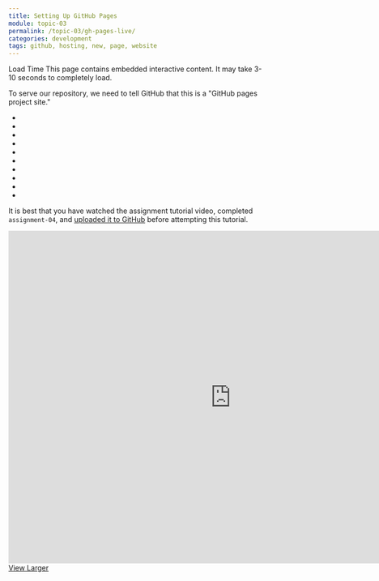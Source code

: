```yaml
---
title: Setting Up GitHub Pages
module: topic-03
permalink: /topic-03/gh-pages-live/
categories: development
tags: github, hosting, new, page, website
---
```


<div class="divider-heading"></div>

<span class="label label-warning">Load Time</span> This page contains embedded interactive content. It may take 3-10 seconds to completely load.

To serve our repository, we need to tell GitHub that this is a "GitHub pages project site."

<div class="row callout-columns status-warning">
  <div class="col-lg-3">
    <div class="icon">
      <ul class="bursts">
        <li class="deg0"></li>
        <li class="deg36"></li>
        <li class="deg72"></li>
        <li class="deg108"></li>
        <li class="deg144"></li>
        <li class="deg180"></li>
        <li class="deg216"></li>
        <li class="deg252"></li>
        <li class="deg288"></li>
        <li class="deg324"></li>
      </ul>
      <i class="fas fa-info-circle"></i>
    </div>
  </div>
  <div class="col-lg-9">
    <p>It is best that you have watched the assignment tutorial video, completed <code>assignment-04</code>, and <a href="../../topic-02/git-add-directory">uploaded it to GitHub</a> before attempting this tutorial.</p>
  </div>
</div>

<iframe src="https://umontanamediaarts.com/MART341/wp-admin/admin-ajax.php?action=h5p_embed&id=16" width="877" height="657" frameborder="0" allowfullscreen="allowfullscreen"></iframe><script src="https://umontanamediaarts.com/MART341/wp-content/plugins/h5p/h5p-php-library/js/h5p-resizer.js" charset="UTF-8"></script>
<a href="https://umontanamediaarts.com/MART341/wp-admin/admin-ajax.php?action=h5p_embed&id=16" class="btn btn-default btn-xs" target="_blank">View Larger</a>
